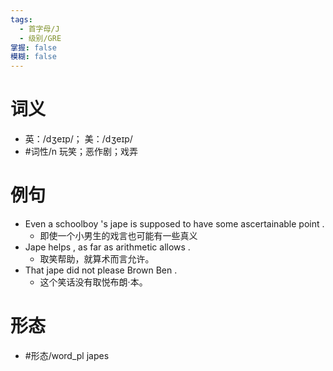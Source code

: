 ```yaml
---
tags:
  - 首字母/J
  - 级别/GRE
掌握: false
模糊: false
---
```

# 词义
- 英：/dʒeɪp/； 美：/dʒeɪp/
- #词性/n  玩笑；恶作剧；戏弄
# 例句
- Even a schoolboy 's jape is supposed to have some ascertainable point .
	- 即使一个小男生的戏言也可能有一些真义
- Jape helps , as far as arithmetic allows .
	- 取笑帮助，就算术而言允许。
- That jape did not please Brown Ben .
	- 这个笑话没有取悦布朗·本。
# 形态
- #形态/word_pl japes
